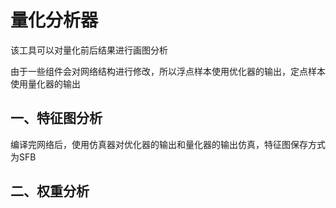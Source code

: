 # 量化分析器

该工具可以对量化前后结果进行画图分析

由于一些组件会对网络结构进行修改，所以浮点样本使用优化器的输出，定点样本使用量化器的输出

## 一、特征图分析

编译完网络后，使用仿真器对优化器的输出和量化器的输出仿真，特征图保存方式为SFB



## 二、权重分析

